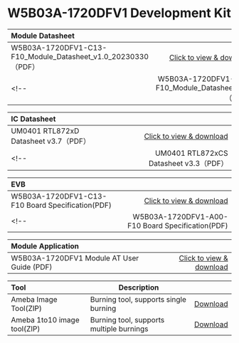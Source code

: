 
# W5B03A-1720DFV1 Development Kit




|    Module Datasheet    |      |
|:-------|------:|
| W5B03A-1720DFV1-C13-F10_Module_Datasheet_v1.0_20230330（PDF）| [Click to view & download](/assets/download/8720df/W5B03A-1720DFV1-C13-F10_Board_Specification_v1.0_20230329.pdf) |
<!-- | W5B03A-1720DFV1-A00-F10_Module_Datasheet_v1.0（PDF）| [Click to view & download](/assets/download/8720df/W5B03A-1720DFV1-A00-F10_Module_Datasheet_v1.0.pdf) | -->



|    IC Datasheet    |      |
|:-------|------:|
| UM0401 RTL872xD Datasheet v3.7（PDF） | [Click to view & download](/assets/download/8720df/UM0401-RTL872xD-Datasheet-v3.7.pdf) |
<!-- | UM0401 RTL872xCS Datasheet v3.3（PDF） | [Click to view & download](/assets/download/8720df/UM0401-RTL872xCS-Datasheet-v3.3.pdf) | -->
<!-- 
|   HDK     |      |
|:-------|------:|
| RTL872xCS/D HDK AM8722DM01(ZIP) | [Click to view & download](/assets/download/8720df/HDK-AM8722DM01-6V2-wi-lpf.zip) |

<!-- |    SDK    |      |
|:-------|------:|
| AmebaD SDK(ZIP) | [点击下载](/assets/download/8720df/sdk-amebad_v6.2d-RC.zip) | -->




|    EVB    |      |
|:-------|------:|
| W5B03A-1720DFV1-C13-F10 Board Specification(PDF) | [Click to view & download](/assets/download/8720df/W5B03A-1720DFV1-C13-F10_Board_Specification_v1.0_20230329.pdf) |
<!-- | W5B03A-1720DFV1-A00-F10 Board Specification(PDF) | [Click to view & download](/assets/download/8720df/W5B03A-1720DFV1-A00-F10_Board_Specification_v1.0.pdf) | -->


<!--
|    Tool    |      |
|:-------|------:|
| Ameba Image Tool(ZIP) | [Click to view & download](/assets/download/8720df/Ameba-Image_Tool.zip) |
| Ameba 1to10 image tool(ZIP) | [Click to view & download](/assets/download/8720df/ameba-1to10-image-tool-v2.3.zip) |
| RTL872xCS/D Bluetooth Tool Kits (TXT) | [Click to view & download](/assets/download/8720df/RTL872xCSD-Bluetooth-Tool-Kits.txt) |
| RTL872xCSD Local OTA Server(TXT) | [Click to view & download](/assets/download/8720df/RTL872xCSD-Local-OTA-Server.txt) | -->


|    Module Application    |      |
|:-------|------:|
| W5B03A-1720DFV1 Module AT User Guide (PDF) | [Click to view & download](/assets/download/8720df/W5B03A-1720DFV1_Module_AT_User_Guide_V01.1.1.pdf) |


<!-- |    IC Application    |      |
|:-------|------:|
| Ameba-D Application Note(PDF) | [Click to view & download](/assets/download/8720df/AN0400-Ameba-D-Application-Note-v17.pdf) | --> 


|    Tool    |   Description   |     | 
|:-------|------| --------: |
| Ameba Image Tool(ZIP) |     Burning tool, supports single burning       | [Download](/assets/download/8720df/Ameba-Image_Tool.zip) |
| Ameba 1to10 image tool(ZIP) |      Burning tool, supports multiple burnings       | [Download](/assets/download/8720df/ameba-1to10-image-tool-v2.3.zip) |
